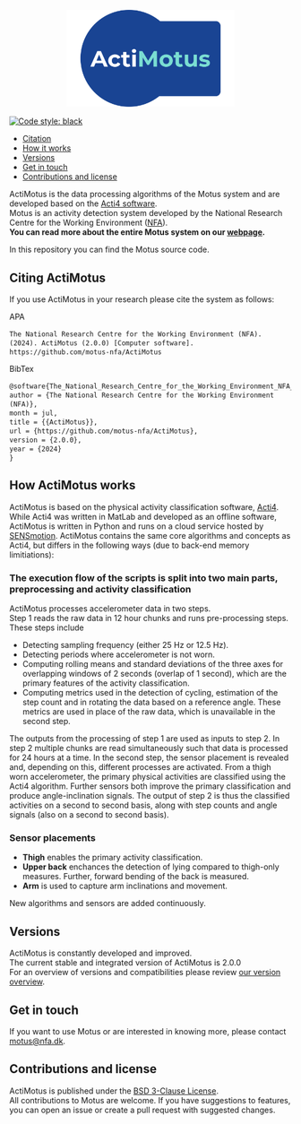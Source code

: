 <p align="center">
<img src="./doc/figures/ActiMotuslogo.png" width="300" alt="Motus logo" title="Motus logo">
</p>

[![Code style: black](https://img.shields.io/badge/code%20style-black-000000.svg)](https://github.com/psf/black)

- [Citation](#citing-actimotus)
- [How it works](#how-actimotus-works)
- [Versions](#versions)
- [Get in touch](#get-in-touch)
- [Contributions and license](#contributions-and-license)

ActiMotus is the data processing algorithms of the Motus system and are developed based on the [Acti4 software](https://github.com/motus-nfa/Acti4 "Acti4 GitHub repository").\
Motus is an activity detection system developed by the National Research Centre for the Working Environment ([NFA](https://nfa.dk "NFA's homepage")).\
**You can read more about the entire Motus system on our [webpage](http://motus-system.notion.site "Motus webpage").**

In this repository you can find the Motus source code.

## Citing ActiMotus
If you use ActiMotus in your research please cite the system as follows:

APA
```
The National Research Centre for the Working Environment (NFA). (2024). ActiMotus (2.0.0) [Computer software]. https://github.com/motus-nfa/ActiMotus
```

BibTex
```
@software{The_National_Research_Centre_for_the_Working_Environment_NFA_ActiMotus_2024,
author = {The National Research Centre for the Working Environment (NFA)},
month = jul,
title = {{ActiMotus}},
url = {https://github.com/motus-nfa/ActiMotus},
version = {2.0.0},
year = {2024}
}
```

## How ActiMotus works
ActiMotus is based on the physical activity classification software, [Acti4](https://github.com/motus-nfa/Acti4 "Acti4 GitHub repository"). While Acti4 was written in MatLab and developed as an offline software, ActiMotus is written in Python and runs on a cloud service hosted by [SENSmotion](https://www.sens.dk/da/ "SENS website"). ActiMotus contains the same core algorithms and concepts as Acti4, but differs in the following ways (due to back-end memory limitiations):

### The execution flow of the scripts is split into two main parts, preprocessing and activity classification
ActiMotus processes accelerometer data in two steps. <br>
Step 1 reads the raw data in 12 hour chunks and runs pre-processing steps. These steps include 
- Detecting sampling frequency (either 25 Hz or 12.5 Hz).
- Detecting periods where accelerometer is not worn.
- Computing rolling means and standard deviations of the three axes for overlapping windows of 2 seconds (overlap of 1 second), which are the primary features of the activity classification. 
- Computing metrics used in the detection of cycling, estimation of the step count and in rotating the data based on a reference angle. These metrics are used in place of the raw data, which is unavailable in the second step. 

The outputs from the processing of step 1 are used as inputs to step 2. In step 2 multiple chunks are read simultaneously such that data is processed for 24 hours at a time. 
In the second step, the sensor placement is revealed and, depending on this, different processes are activated. From a thigh worn accelerometer, the primary physical activities are classified using the Acti4 algorithm. Further sensors both improve the primary classification and produce angle-inclination signals. The output of step 2 is thus the classified activities on a second to second basis, along with step counts and angle signals (also on a second to second basis). 


### Sensor placements

- **Thigh** enables the primary activity classification.
- **Upper back** enchances the detection of lying compared to thigh-only measures. Further, forward bending of the back is measured.
- **Arm** is used to capture arm inclinations and movement.

New algorithms and sensors are added continuously.

## Versions
ActiMotus is constantly developed and improved.  
The current stable and integrated version of ActiMotus is 2.0.0  
For an overview of versions and compatibilities please review [our version overview](./doc/Versions.txt).

## Get in touch
If you want to use Motus or are interested in knowing more, please contact motus@nfa.dk.  

## Contributions and license
ActiMotus is published under the [BSD 3-Clause License](./LICENSE).  
All contributions to Motus are welcome. If you have suggestions to features, you can open an issue or create a pull request with suggested changes.
